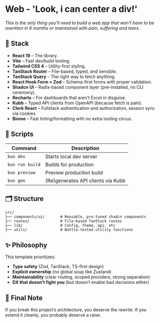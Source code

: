 # Web - 'Look, i can center a div!'

*This is the only thing you'll need to build a web app that won't have to be rewritten in 6 months or maintained with pain, suffering and tears.*

## 📁 Stack

* **React 19** – The library.
* **Vite** – Fast dev/build tooling.
* **Tailwind CSS 4** – Utility-first styling.
* **TanStack Router** – File-based, typed, and sensible.
* **TanStack Query** – The right way to fetch anything.
* **React Hook Form + Zod** – Schema-first forms with proper validation.
* **Shadcn UI** – Radix-based component layer (pre-installed, no CLI ceremony).
* **Recharts** – For dashboards that aren't Excel in disguise.
* **Kubb** – Typed API clients from OpenAPI (because fetch is pain).
* **Clerk React** – Fullstack authentication and authorization, session sync via cookies
* **Biome** – Fast linting/formatting with no extra tooling circus.

## 🚀 Scripts

| Command           | Description                        |
| ----------------- | ---------------------------------- |
| `bun dev`     | Starts local dev server            |
| `bun run build`   | Builds for production              |
| `bun preview` | Preview production build           |
| `bun gen`     | (Re)generates API clients via Kubb |

## 🗂 Structure

```
src/
├── components/ui/       # Reusable, pre-tuned shadcn components
├── routes/              # File-based TanStack routes
├── lib/                 # Config, theme, api, etc
├── utils/               # Battle-tested utility functions
```

## ✨ Philosophy

This template prioritizes:

* **Type safety** (Zod, TanStack, TS-first design)
* **Explicit ownership** (no global soup like Zustand)
* **Maintainability** (clear routing, scoped providers, strong separation)
* **DX that doesn’t fight you** (but doesn’t enable bad decisions either)

## 🧠 Final Note

If you break this project’s architecture, you deserve the rewrite.
If you extend it cleanly, you probably deserve a raise.
